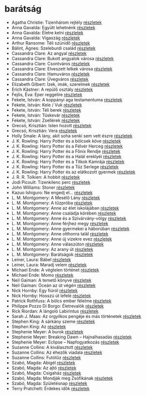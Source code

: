 # barátság

- Agatha Christie: Tizenhárom rejtély [részletek](_details/Agatha%20Christie.md#id_259)
- Anna Gavalda: Együtt lehetnénk [részletek](_details/Anna%20Gavalda.md#id_1306)
- Anna Gavalda: Életre kelni [részletek](_details/Anna%20Gavalda.md#id_1303)
- Anna Gavalda: Vigaszág [részletek](_details/Anna%20Gavalda.md#id_15)
- Arthur Ransome: Téli szünidő [részletek](_details/Arthur%20Ransome.md#id_429)
- Bálint, Ágnes: Szeleburdi család [részletek](_details/B%C3%A1lint%2C%20%C3%81gnes.md#id_161)
- Cassandra Clare: Az angyal [részletek](_details/Cassandra%20Clare.md#id_640)
- Cassandra Clare: Bukott angyalok városa [részletek](_details/Cassandra%20Clare.md#id_638)
- Cassandra Clare: Csontváros [részletek](_details/Cassandra%20Clare.md#id_635)
- Cassandra Clare: Elveszett lelkek városa [részletek](_details/Cassandra%20Clare.md#id_639)
- Cassandra Clare: Hamuváros [részletek](_details/Cassandra%20Clare.md#id_636)
- Cassandra Clare: Üvegváros [részletek](_details/Cassandra%20Clare.md#id_637)
- Elizabeth Gilbert: Ízek, imák, szerelmek [részletek](_details/Elizabeth%20Gilbert.md#id_802)
- Erich Kästner: A repülő osztály [részletek](_details/Erich%20K%C3%A4stner.md#id_964)
- Fejős, Éva: Eper reggelire [részletek](_details/Fej%C5%91s%2C%20%C3%89va.md#id_17)
- Fekete, István: A koppányi aga testamentuma [részletek](_details/Fekete%2C%20Istv%C3%A1n.md#id_723)
- Fekete, István: Kele / Vuk [részletek](_details/Fekete%2C%20Istv%C3%A1n.md#id_122)
- Fekete, István: Téli berek [részletek](_details/Fekete%2C%20Istv%C3%A1n.md#id_267)
- Fekete, István: Tüskevár [részletek](_details/Fekete%2C%20Istv%C3%A1n.md#id_121)
- Fekete, István: Zsellérek [részletek](_details/Fekete%2C%20Istv%C3%A1n.md#id_741)
- Grecsó, Krisztián: Isten hozott [részletek](_details/Grecs%C3%B3%2C%20Kriszti%C3%A1n.md#id_1226)
- Grecsó, Krisztián: Vera [részletek](_details/Grecs%C3%B3%2C%20Kriszti%C3%A1n.md#id_1224)
- Holly Smale: A lány, akit soha senki sem vett észre [részletek](_details/Holly%20Smale.md#id_1002)
- J. K. Rowling: Harry Potter és a bölcsek köve [részletek](_details/J.%20K.%20Rowling.md#id_18)
- J. K. Rowling: Harry Potter és a Félvér Herceg [részletek](_details/J.%20K.%20Rowling.md#id_23)
- J. K. Rowling: Harry Potter és a Főnix Rendje [részletek](_details/J.%20K.%20Rowling.md#id_22)
- J. K. Rowling: Harry Potter és a Halál ereklyéi [részletek](_details/J.%20K.%20Rowling.md#id_24)
- J. K. Rowling: Harry Potter és a Titkok Kamrája [részletek](_details/J.%20K.%20Rowling.md#id_19)
- J. K. Rowling: Harry Potter és a Tűz Serlege [részletek](_details/J.%20K.%20Rowling.md#id_21)
- J. K. Rowling: Harry Potter és az elátkozott gyermek [részletek](_details/J.%20K.%20Rowling.md#id_1459)
- J. R. R. Tolkien: A hobbit [részletek](_details/J.%20R.%20R.%20Tolkien.md#id_61)
- Jodi Picoult: Tizenkilenc perc [részletek](_details/Jodi%20Picoult.md#id_348)
- John Williams: Stoner [részletek](_details/John%20Williams.md#id_1004)
- Kazuo Ishiguro: Ne engedj el… [részletek](_details/Kazuo%20Ishiguro.md#id_158)
- L. M. Montgomery: A Mesélő Lány [részletek](_details/L.%20M.%20Montgomery.md#id_492)
- L. M. Montgomery: A tűzpróba [részletek](_details/L.%20M.%20Montgomery.md#id_493)
- L. M. Montgomery: Anne az élet iskolájában [részletek](_details/L.%20M.%20Montgomery.md#id_483)
- L. M. Montgomery: Anne családja körében [részletek](_details/L.%20M.%20Montgomery.md#id_484)
- L. M. Montgomery: Anne és a Szivárvány-völgy [részletek](_details/L.%20M.%20Montgomery.md#id_485)
- L. M. Montgomery: Anne férjhez megy [részletek](_details/L.%20M.%20Montgomery.md#id_486)
- L. M. Montgomery: Anne gyermekei a háborúban [részletek](_details/L.%20M.%20Montgomery.md#id_487)
- L. M. Montgomery: Anne otthonra talál [részletek](_details/L.%20M.%20Montgomery.md#id_488)
- L. M. Montgomery: Anne új vizekre evez [részletek](_details/L.%20M.%20Montgomery.md#id_489)
- L. M. Montgomery: Anne válaszúton [részletek](_details/L.%20M.%20Montgomery.md#id_490)
- L. M. Montgomery: Az arany út [részletek](_details/L.%20M.%20Montgomery.md#id_491)
- L. M. Montgomery: Barátságok [részletek](_details/L.%20M.%20Montgomery.md#id_494)
- Leiner, Laura: Bábel [részletek](_details/Leiner%2C%20Laura.md#id_644)
- Leiner, Laura: Maradj velem [részletek](_details/Leiner%2C%20Laura.md#id_1477)
- Michael Ende: A végtelen történet [részletek](_details/Michael%20Ende.md#id_353)
- Michael Ende: Momo [részletek](_details/Michael%20Ende.md#id_1430)
- Neil Gaiman: A temető könyve [részletek](_details/Neil%20Gaiman.md#id_1424)
- Neil Gaiman: Óceán az út végén [részletek](_details/Neil%20Gaiman.md#id_1433)
- Nick Hornby: Egy fiúról [részletek](_details/Nick%20Hornby.md#id_707)
- Nick Hornby: Hosszú út lefelé [részletek](_details/Nick%20Hornby.md#id_705)
- Patrick Rothfuss: A bölcs ember félelme [részletek](_details/Patrick%20Rothfuss.md#id_1029)
- Philippe Pozzo Di Borgo: Életrevalók [részletek](_details/Philippe%20Pozzo%20Di%20Borgo.md#id_1267)
- Rick Riordan: A lángoló Labirintus [részletek](_details/Rick%20Riordan.md#id_1655)
- Sarah J. Maas: Az orgyilkos pengéje és más történetek [részletek](_details/Sarah%20J.%20Maas.md#id_1685)
- Stephen King: A sárkány szeme [részletek](_details/Stephen%20King.md#id_547)
- Stephen King: Az [részletek](_details/Stephen%20King.md#id_555)
- Stephenie Meyer: A burok [részletek](_details/Stephenie%20Meyer.md#id_163)
- Stephenie Meyer: Breaking Dawn – Hajnalhasadás [részletek](_details/Stephenie%20Meyer.md#id_793)
- Stephenie Meyer: Eclipse – Napfogyatkozás [részletek](_details/Stephenie%20Meyer.md#id_794)
- Suzanne Collins: A kiválasztott [részletek](_details/Suzanne%20Collins.md#id_83)
- Suzanne Collins: Az éhezők viadala [részletek](_details/Suzanne%20Collins.md#id_81)
- Suzanne Collins: Futótűz [részletek](_details/Suzanne%20Collins.md#id_82)
- Szabó, Magda: Abigél [részletek](_details/Szab%C3%B3%2C%20Magda.md#id_1338)
- Szabó, Magda: Az ajtó [részletek](_details/Szab%C3%B3%2C%20Magda.md#id_1357)
- Szabó, Magda: Csigaház [részletek](_details/Szab%C3%B3%2C%20Magda.md#id_1345)
- Szabó, Magda: Mondják meg Zsófikának [részletek](_details/Szab%C3%B3%2C%20Magda.md#id_1346)
- Szabó, Magda: Születésnap [részletek](_details/Szab%C3%B3%2C%20Magda.md#id_1337)
- Terry Pratchett: Érdekes idők [részletek](_details/Terry%20Pratchett.md#id_698)